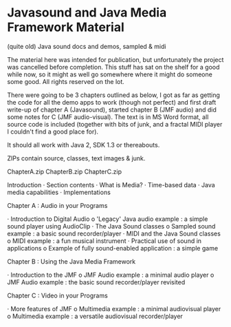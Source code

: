 # Javasound and Java Media Framework Material

(quite old) Java sound docs and demos, sampled &amp; midi

The material here was intended for publication, but unfortunately the project was cancelled before completion. This stuff has sat on the shelf for a good while now, so it might as well go somewhere where it might do someone some good. All rights reserved on the lot.

There were going to be 3 chapters outlined as below, I got as far as getting the code for all the demo apps to work (though not perfect) and first draft write-up of chapter A (Javasound), started chapter B (JMF audio) and did some notes for C (JMF audio-visual). The text is in MS Word format, all source code is included (together with bits of junk, and a fractal MIDI player I couldn't find a good place for).

It should all work with Java 2, SDK 1.3 or thereabouts.

ZIPs contain source, classes, text images & junk.

ChapterA.zip
ChapterB.zip
ChapterC.zip

Introduction
· Section contents
· What is Media?
· Time-based data
· Java media capabilities
· Implementations

Chapter A : Audio in your Programs

· Introduction to Digital Audio
o 'Legacy' Java audio example : a simple sound player using AudioClip
· The Java Sound classes
o Sampled sound example : a basic sound recorder/player
· MIDI and the Java Sound classes
o MIDI example : a fun musical instrument
· Practical use of sound in applications
o Example of fully sound-enabled application : a simple game

Chapter B : Using the Java Media Framework

· Introduction to the JMF
o JMF Audio example : a minimal audio player
o JMF Audio example : the basic sound recorder/player revisited

Chapter C : Video in your Programs

· More features of JMF
o Multimedia example : a minimal audiovisual player
o Multimedia example : a versatile audiovisual recorder/player
